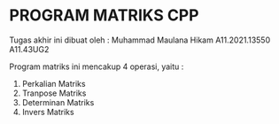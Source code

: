# PROGRAM MATRIKS CPP

Tugas akhir ini dibuat oleh : 
  Muhammad Maulana Hikam
  A11.2021.13550
  A11.43UG2

Program matriks ini mencakup 4 operasi, yaitu :
  1. Perkalian Matriks
  2. Tranpose Matriks
  3. Determinan Matriks
  4. Invers Matriks
